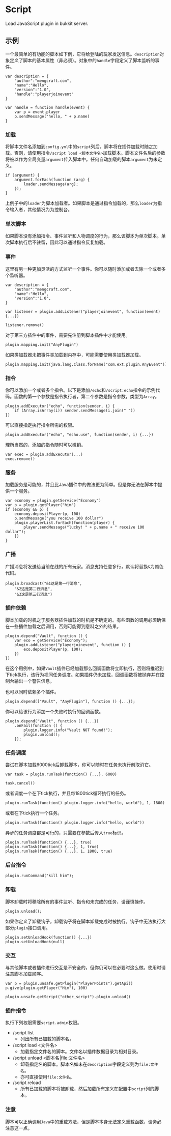 # Script
Load JavaScript plugin in bukkit server. 

## 示例
一个最简单的有功能的脚本如下例，它将给登陆的玩家发送信息。`description`对象定义了脚本的基本属性（非必须）。对象中的`handle`字段定义了脚本监听的事件。
```JS
var description = {
    "author":"mengcraft.com",
    "name":"Hello",
    "version":"1.0",
    "handle":"playerjoinevent"
}

var handle = function handle(event) {
    var p = event.player
    p.sendMessage("hello, " + p.name)
}

```

### 加载
将脚本文件名添加到`config.yml`中的`script`列后，脚本将在插件加载时随之加载。否则，请使用指令`/script load <脚本文件名>`加载脚本。脚本文件名后的参数将被以作为全局变量`argument`传入脚本中。任何自动加载的脚本`argument`为未定义。
```JS
if (argument) {
    argument.forEach(function (arg) {
        loader.sendMessage(arg);
    });
}
```

上例子中的`loader`为脚本加载者。如果脚本是通过指令加载的，那么`loader`为指令输入者，其他情况为为控制台。

### 单次脚本
如果脚本没有添加指令、事件监听和人物调度的行为，那么该脚本为单次脚本。单次脚本执行后不驻留，因此可以通过指令反复加载。

### 事件
这里有另一种更加灵活的方式监听一个事件。你可以随时添加或者去除一个或者多个监听器。
```JS
var description = {
    "author":"mengcraft.com",
    "name":"Hello",
    "version":"1.0",
}

var listener = plugin.addListener("playerjoinevent", function(event) {...})

listener.remove()
```

对于第三方插件中的事件，需要先注册到脚本插件中才能使用。
```JS
plugin.mapping.init("AnyPlugin")
```

如果类加载器未把事件类加载到内存中，可能需要使用类加载器加载。
```JS
plugin.mapping.init(java.lang.Class.forName("com.ext.plugin.AnyEvent"))
```
### 指令
你可以添加一个或者多个指令。以下是添加`/echo`和`/script:echo`指令的示例代码。函数的第一个参数是指令执行者，第二个参数是指令参数，类型为`Array`。
```JS
plugin.addExecutor("echo", function(sender, i) {
    if (Array.isArray(i)) sender.sendMessage(i.join(" "))
})
```

可以直接指定执行指令所需的权限。
```JS
plugin.addExecutor("echo", "echo.use", function(sender, i) {...})
```

理所当然的，添加的指令随时可以撤销。
```JS
var exec = plugin.addExecutor(...)
exec.remove()
```

### 服务
加载服务是可能的，并且比Java插件中的做法更为简单。但是你无法在脚本中提供一个服务。
```JS
var economy = plugin.getService("Economy")
var p = plugin.getPlayer("him")
if (economy && p) {
    economy.depositPlayer(p, 100)
    p.sendMessage("you receive 100 dollar")
    plugin.playerList.forEach(function(player) {
        player.sendMessage("lucky! " + p.name + " receive 100 dollar");
    })
}
```

### 广播
广播消息将发送给当前在线的所有玩家。消息支持任意多行，默认将替换`&`为颜色代码。
```JS
plugin.broadcast("&1这是第一行消息",
    "&2这是第二行消息",
    "&3这是第三行消息")
```

### 插件依赖
脚本加载的时机之于服务器插件加载的时机是不确定的。有些函数的调用必须确保在一些插件加载之后调用，否则可能得到意料之外的结果。
```JS
plugin.depend("Vault", function () {
    var eco = getService("Economy");
    plugin.addListener("playerjoinevent", function () {
        eco.depositPlayer(p, 100);
    })
})
```
在这个用例中，如果`Vault`插件已经加载那么回调函数将立即执行，否则将推迟到下tick执行，该行为视同任务调度。如果插件仍未加载，回调函数将被抛弃并在控制台输出一个警告信息。

也可以同时依赖多个插件。
```JS
plugin.depend(["Vault", "AnyPlugin"], function () {...});
```

你可以给该行为添加一个失败时执行的回调函数。
```JS
plugin.depend("Vault", function () {...})
    .onFail(function () {
        plugin.logger.info("Vault NOT found!");
        plugin.unload();
    });
```

### 任务调度
尝试在脚本加载6000tick后卸载脚本，你可以随时在任务未执行前取消它。
```JS
var task = plugin.runTask(function() {...}, 6000)

task.cancel()
```

或者调度一个在下tick执行，并且每1800tick循环执行的任务。
```JS
plugin.runTask(function() plugin.logger.info("hello, world"), 1, 1800)
```

或者在下tick执行一个任务。
```JS
plugin.runTask(function() plugin.logger.info("hello, world"))
```

异步的任务调度都是可行的，只需要在参数后传入`true`标识。
```JS
plugin.runTask(function() {...}, true)
plugin.runTask(function() {...}, 1, true)
plugin.runTask(function() {...}, 1, 1800, true)
```

### 后台指令
```JS
plugin.runCommand("kill him");
```

### 卸载
脚本卸载时将移除所有的事件监听、指令和未完成的任务，请谨慎操作。
```JS
plugin.unload();
```

如果你定义了卸载钩子，卸载钩子将在脚本卸载完成时被执行。钩子中无法执行大部分`plugin`接口调用。
```
plugin.setUnloadHook(function() {...})
plugin.setUnloadHook(null)
```

### 交互
与其他脚本或者插件进行交互是不安全的，但你仍可以在必要时这么做。使用时请注意脚本加载顺序。
```
var p = plugin.unsafe.getPlugin("PlayerPoints").getApi()
p.give(plugin.getPlayer("Him"), 100)

plugin.unsafe.getScript("other_script").plugin.unload()
```

### 插件指令
执行下列权限需要`script.admin`权限。
- /script list
    - 列出所有已加载的脚本名。
- /script load <文件名>
    - 加载指定文件名的脚本。文件名以插件数据目录为相对目录。
- /script unload <脚本名|file:文件名>
    - 卸载指定名的脚本。脚本名如未在`description`字段定义则为`file:文件名`。
    - 亦可直接使用`file:文件名`。
- /script reload
    - 所有已加载的脚本将被卸载，然后加载所有定义在配置中`script`列的脚本。

### 注意
脚本可以正确调用`Java`中的重载方法，但是脚本本身无法定义重载函数，请务必注意这一点。